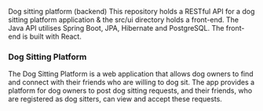 Dog sitting platform (backend)
This repository holds a RESTful API for a dog sitting platform application & the src/ui directory holds a front-end.
The Java API utilises Spring Boot, JPA, Hibernate and PostgreSQL. The front-end is built with React. 

### Dog Sitting Platform
The Dog Sitting Platform is a web application that allows dog owners to find and connect with their friends who are willing to dog sit. The app provides a platform for dog owners to post dog sitting requests, and their friends, who are registered as dog sitters, can view and accept these requests.
